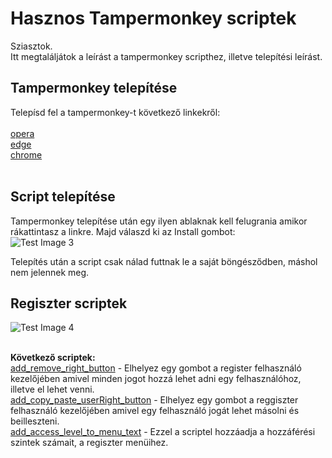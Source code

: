 # Hasznos Tampermonkey scriptek

Sziasztok. <br />
Itt megtaláljátok a leírást a tampermonkey scripthez, illetve telepítési leírást.

## Tampermonkey telepítése

Telepísd fel a tampermonkey-t következő linkekről:<br /><br />
 [opera](/https://addons.opera.com/en/extensions/details/tampermonkey-beta/) <br />
 [edge](https://microsoftedge.microsoft.com/addons/detail/tampermonkey/iikmkjmpaadaobahmlepeloendndfphd?hl=hu) <br />
 [chrome](https://chrome.google.com/webstore/detail/tampermonkey/dhdgffkkebhmkfjojejmpbldmpobfkfo) <br />
 <br />

## Script telepítése
Tampermonkey telepítése után egy ilyen ablaknak kell felugrania amikor rákattintasz a linkre. Majd válaszd ki az Install gombot:<br />
![Test Image 3](https://i.imgur.com/PQpteeE.png)<br />

Telepítés után a script csak nálad futtnak le a saját böngésződben, máshol nem jelennek meg.

## Regiszter scriptek
![Test Image 4](https://i.imgur.com/RGmVxXQ.png)<br /><br />

<strong>Következő scriptek: </strong><br />
[add_remove_right_button](https://github.com/Mlaszlo95/register_add_all/raw/main/all_scripts/resetaddbutton.user.js) - Elhelyez egy gombot a register felhasználó kezelőjében amivel minden jogot hozzá lehet adni egy felhasználóhoz, illetve el lehet venni.<br />
[add_copy_paste_userRight_button](https://github.com/Mlaszlo95/register_add_all/raw/main/all_scripts/copypasteuserright.user.js) - Elhelyez egy gombot a reggiszter felhasználó kezelőjében amivel egy felhasználó jogát lehet másolni és beilleszteni.<br />
[add_access_level_to_menu_text](https://github.com/Mlaszlo95/register_add_all/raw/main/all_scripts/registerrightaccess.user.js) - Ezzel a scriptel hozzáadja a hozzáférési szintek számait, a regiszter menüihez. 

